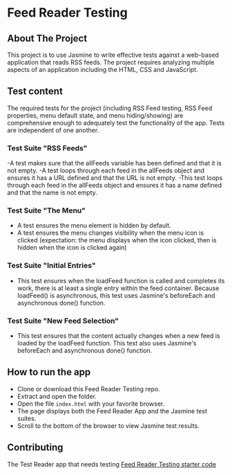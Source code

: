 # Feed Reader Testing

## About The Project
This project is to use Jasmine to write effective tests against a web-based application that reads RSS feeds.
The project requires analyzing multiple aspects of an application including the HTML, CSS and JavaScript.

## Test content
The required tests for the project (including RSS Feed testing, RSS Feed properties, menu default state, and menu hiding/showing) are comprehensive enough to adequately test the functionality of the app. Tests are independent of one another.

### Test Suite **"RSS Feeds"**
-A test makes sure that the allFeeds variable has been defined and that it is not empty.
-A test loops through each feed in the allFeeds object and ensures it has a URL defined and that the URL is not empty.
-This test loops through each feed in the allFeeds object and ensures it has a name defined and that the name is not empty.

### Test Suite **"The Menu"**
- A test ensures the menu element is hidden by default.
- A test ensures the menu changes visibility when the menu icon is clicked (expectation: the menu displays when the icon clicked, then is hidden when the icon is clicked again)

### Test Suite **"Initial Entries"**
- This test ensures when the loadFeed function is called and completes its work, there is at least a single entry within the feed container. Because loadFeed() is asynchronous, this test uses Jasmine's beforeEach and asynchronous done() function.

### Test Suite **"New Feed Selection"**
- This test ensures that the content actually changes when a new feed is loaded by the loadFeed function. This test also uses Jasmine's beforeEach and asynchronous done() function.

## How to run the app
- Clone or download this Feed Reader Testing repo.
- Extract and open the folder.
- Open the file `index.html` with your favorite browser.
- The page displays both the Feed Reader App and the Jasmine test suites.
- Scroll to the bottom of the browser to view Jasmine test results.


## Contributing
The Test Reader app that needs testing [Feed Reader Testing starter code](#https://github.com/udacity/frontend-nanodegree-feedreader)
